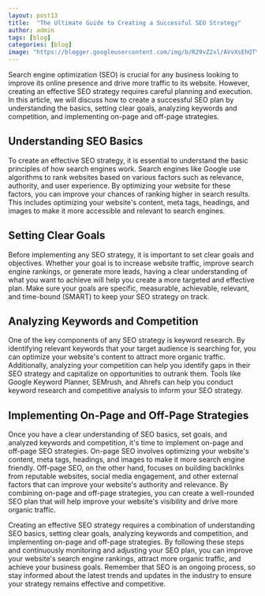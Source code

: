 ```yaml
---
layout: post13
title:  "The Ultimate Guide to Creating a Successful SEO Strategy"
author: admin
tags: [blog]
categories: [blog]
image: "https://blogger.googleusercontent.com/img/b/R29vZ2xl/AVvXsEhQTYlIB9eSMcMIsQvZWe1wy6xVar2vKIH1yRBTX9OGtsxC7RQPiaxlp3zaLolCOdx-59HWV5cZF9OFqWJJx0QXurl2sT94mLy0i197tODSSG3k-RZK7boe95Vb952PqrtZFoT71sfAUfvj7eWRpozj5LAbXpxAgYEf_3tCXs5j2T9pVjIY0GFtv9tTP0fp/s1600/20240425_100735.jpg"
---
```


<p>Search engine optimization (SEO) is crucial for any business looking to improve its online presence and drive more traffic to its website. However, creating an effective SEO strategy requires careful planning and execution. In this article, we will discuss how to create a successful SEO plan by understanding the basics, setting clear goals, analyzing keywords and competition, and implementing on-page and off-page strategies.</p>
<h2>Understanding SEO Basics</h2>
<p>To create an effective SEO strategy, it is essential to understand the basic principles of how search engines work. Search engines like Google use algorithms to rank websites based on various factors such as relevance, authority, and user experience. By optimizing your website for these factors, you can improve your chances of ranking higher in search results. This includes optimizing your website's content, meta tags, headings, and images to make it more accessible and relevant to search engines.</p>
<h2>Setting Clear Goals</h2>
<p>Before implementing any SEO strategy, it is important to set clear goals and objectives. Whether your goal is to increase website traffic, improve search engine rankings, or generate more leads, having a clear understanding of what you want to achieve will help you create a more targeted and effective plan. Make sure your goals are specific, measurable, achievable, relevant, and time-bound (SMART) to keep your SEO strategy on track.</p>
<h2>Analyzing Keywords and Competition</h2>
<p>One of the key components of any SEO strategy is keyword research. By identifying relevant keywords that your target audience is searching for, you can optimize your website's content to attract more organic traffic. Additionally, analyzing your competition can help you identify gaps in their SEO strategy and capitalize on opportunities to outrank them. Tools like Google Keyword Planner, SEMrush, and Ahrefs can help you conduct keyword research and competitive analysis to inform your SEO strategy.</p>
<h2>Implementing On-Page and Off-Page Strategies</h2>
<p>Once you have a clear understanding of SEO basics, set goals, and analyzed keywords and competition, it's time to implement on-page and off-page SEO strategies. On-page SEO involves optimizing your website's content, meta tags, headings, and images to make it more search engine friendly. Off-page SEO, on the other hand, focuses on building backlinks from reputable websites, social media engagement, and other external factors that can improve your website's authority and relevance. By combining on-page and off-page strategies, you can create a well-rounded SEO plan that will help improve your website's visibility and drive more organic traffic.</p>
<p>Creating an effective SEO strategy requires a combination of understanding SEO basics, setting clear goals, analyzing keywords and competition, and implementing on-page and off-page strategies. By following these steps and continuously monitoring and adjusting your SEO plan, you can improve your website's search engine rankings, attract more organic traffic, and achieve your business goals. Remember that SEO is an ongoing process, so stay informed about the latest trends and updates in the industry to ensure your strategy remains effective and competitive.</p>




